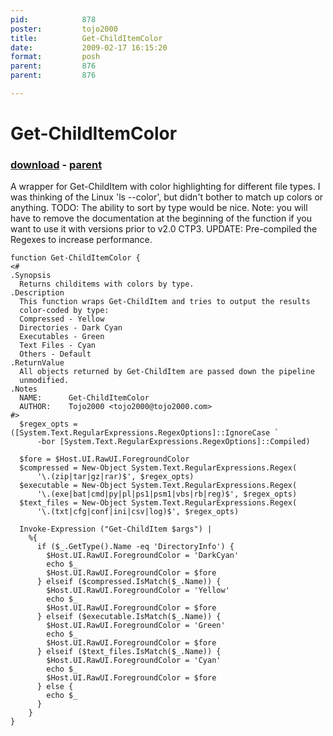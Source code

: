 ```yaml
---
pid:            878
poster:         tojo2000
title:          Get-ChildItemColor
date:           2009-02-17 16:15:20
format:         posh
parent:         876
parent:         876

---
```


# Get-ChildItemColor

### [download](878.ps1) - [parent](876.md)

A wrapper for Get-ChildItem with color highlighting for different file types.  I was thinking of the Linux 'ls --color', but didn't bother to match up colors or anything.  TODO: The ability to sort by type would be nice.  Note: you will have to remove the documentation at the beginning of the function if you want to use it with versions prior to v2.0 CTP3.
UPDATE: Pre-compiled the Regexes to increase performance.

```posh
function Get-ChildItemColor {
<#
.Synopsis
  Returns childitems with colors by type.
.Description
  This function wraps Get-ChildItem and tries to output the results
  color-coded by type:
  Compressed - Yellow
  Directories - Dark Cyan
  Executables - Green
  Text Files - Cyan
  Others - Default
.ReturnValue
  All objects returned by Get-ChildItem are passed down the pipeline
  unmodified.
.Notes
  NAME:      Get-ChildItemColor
  AUTHOR:    Tojo2000 <tojo2000@tojo2000.com>
#>
  $regex_opts = ([System.Text.RegularExpressions.RegexOptions]::IgnoreCase `
      -bor [System.Text.RegularExpressions.RegexOptions]::Compiled)

  $fore = $Host.UI.RawUI.ForegroundColor
  $compressed = New-Object System.Text.RegularExpressions.Regex(
      '\.(zip|tar|gz|rar)$', $regex_opts)
  $executable = New-Object System.Text.RegularExpressions.Regex(
      '\.(exe|bat|cmd|py|pl|ps1|psm1|vbs|rb|reg)$', $regex_opts)
  $text_files = New-Object System.Text.RegularExpressions.Regex(
      '\.(txt|cfg|conf|ini|csv|log)$', $regex_opts)

  Invoke-Expression ("Get-ChildItem $args") |
    %{
      if ($_.GetType().Name -eq 'DirectoryInfo') {
        $Host.UI.RawUI.ForegroundColor = 'DarkCyan'
        echo $_
        $Host.UI.RawUI.ForegroundColor = $fore
      } elseif ($compressed.IsMatch($_.Name)) {
        $Host.UI.RawUI.ForegroundColor = 'Yellow'
        echo $_
        $Host.UI.RawUI.ForegroundColor = $fore
      } elseif ($executable.IsMatch($_.Name)) {
        $Host.UI.RawUI.ForegroundColor = 'Green'
        echo $_
        $Host.UI.RawUI.ForegroundColor = $fore
      } elseif ($text_files.IsMatch($_.Name)) {
        $Host.UI.RawUI.ForegroundColor = 'Cyan'
        echo $_
        $Host.UI.RawUI.ForegroundColor = $fore
      } else {
        echo $_
      }
    }
}


```
